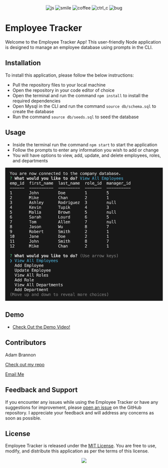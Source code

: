 <div align="center">
<img src="https://forthebadge.com/images/badges/made-with-javascript.svg" alt="js">
<img src="https://forthebadge.com/images/badges/makes-people-smile.svg" alt="smile">
<img src="https://forthebadge.com/images/badges/powered-by-coffee.svg" alt="coffee">
<img src="https://forthebadge.com/images/badges/ctrl-c-ctrl-v.svg" alt="ctrl_c">
<img src="https://forthebadge.com/images/badges/not-a-bug-a-feature.svg" alt="bug">


</div>

# Employee Tracker

Welcome to the Employee Tracker App! This user-friendly Node application is designed to manage an employee database using prompts in the CLI.

## Installation

To install this application, please follow the below instructions:
- Pull the repository files to your local machine
- Open the repository in your code editor of choice
- Open the terminal and run the command `npm install` to install the required dependencies
- Open Mysql in the CLI and run the command `source db/schema.sql` to create the database
- Run the command `source db/seeds.sql` to seed the database


## Usage

- Inside the terminal run the command `npm start` to start the application
- Follow the prompts to enter any information you wish to add or change
- You will have options to view, add, update, and delete employees, roles, and departments

<img src="./assets/terminal.png" style="width:700px;height:auto">

## Demo
- [Check Out the Demo Video!]()


## Contributors
Adam Brannon

[Check out my repo](https://github.com/adam-brannon09)

[Email Me](mailto:adam.brannon09@icloud.com)


## Feedback and Support

If you encounter any issues while using the Employee Tracker or have any suggestions for improvement, please [open an issue](https://github.com/adam-brannon09/employee_tracker/issues) on the GitHub repository. I appreciate your feedback and will address any concerns as soon as possible.

## License

Employee Tracker is released under the [MIT License](https://opensource.org/licenses/MIT). You are free to use, modify, and distribute this application as per the terms of this license.


<div align="center">
    <img src="https://forthebadge.com/images/badges/built-by-developers.svg" />
</div>